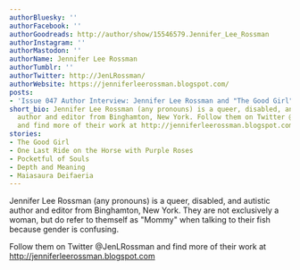 ```yaml
---
authorBluesky: ''
authorFacebook: ''
authorGoodreads: http://author/show/15546579.Jennifer_Lee_Rossman
authorInstagram: ''
authorMastodon: ''
authorName: Jennifer Lee Rossman
authorTumblr: ''
authorTwitter: http://JenLRossman/
authorWebsite: https://jenniferleerossman.blogspot.com/
posts:
- 'Issue 047 Author Interview: Jennifer Lee Rossman and "The Good Girl"'
short_bio: Jennifer Lee Rossman (any pronouns) is a queer, disabled, and autistic
  author and editor from Binghamton, New York. Follow them on Twitter @JenLRossman
  and find more of their work at http://jenniferleerossman.blogspot.com
stories:
- The Good Girl
- One Last Ride on the Horse with Purple Roses
- Pocketful of Souls
- Depth and Meaning
- Maiasaura Deifaeria
---
```


Jennifer Lee Rossman (any pronouns) is a queer, disabled, and autistic author and editor from Binghamton, New York. They are not exclusively a woman, but do refer to themself as "Mommy" when talking to their fish because gender is confusing.

Follow them on Twitter @JenLRossman and find more of their work at http://jenniferleerossman.blogspot.com